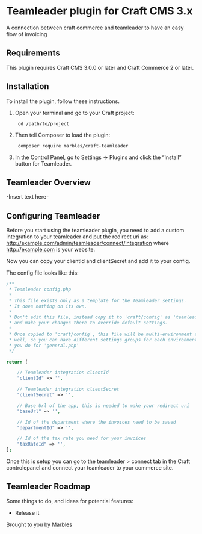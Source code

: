 # Teamleader plugin for Craft CMS 3.x

A connection between craft commerce and teamleader to have an easy flow of invoicing

## Requirements

This plugin requires Craft CMS 3.0.0 or later and Craft Commerce 2 or later.

## Installation

To install the plugin, follow these instructions.

1. Open your terminal and go to your Craft project:

        cd /path/to/project

2. Then tell Composer to load the plugin:

        composer require marbles/craft-teamleader

3. In the Control Panel, go to Settings → Plugins and click the “Install” button for Teamleader.

## Teamleader Overview

-Insert text here-

## Configuring Teamleader

Before you start using the teamleader plugin, you need to add a custom integration to your teamleader and put the redirect uri as: http://example.com/admin/teamleader/connect/integration where http://example.com is your website.

Now you can copy your clientId and clientSecret and add it to your config.

The config file looks like this:
```PHP
/**
 * Teamleader config.php
 *
 * This file exists only as a template for the Teamleader settings.
 * It does nothing on its own.
 *
 * Don't edit this file, instead copy it to 'craft/config' as 'teamleader.php'
 * and make your changes there to override default settings.
 *
 * Once copied to 'craft/config', this file will be multi-environment aware as
 * well, so you can have different settings groups for each environment, just as
 * you do for 'general.php'
 */

return [

    // Teamleader integration clientId
    "clientId" => '',

    // Teamleader integration clientSecret
    "clientSecret" => '',

    // Base Url of the app, this is needed to make your redirect uri
    "baseUrl" => '',

    // Id of the department where the invoices need to be saved
    "departmentId" => '',

    // Id of the tax rate you need for your invoices
    "taxRateId" => '',
];

```

Once this is setup you can go to the teamleader > connect tab in the Craft controlepanel and connect your teamleader to your commerce site.


## Teamleader Roadmap

Some things to do, and ideas for potential features:

* Release it

Brought to you by [Marbles](https://marbles.be)
